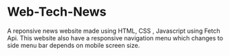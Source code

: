# Web-Tech-News
A reponsive news website made using HTML, CSS , Javascript using Fetch Api.
This website also have a responsive navigation menu which changes to side menu bar depends on mobile screen size.
